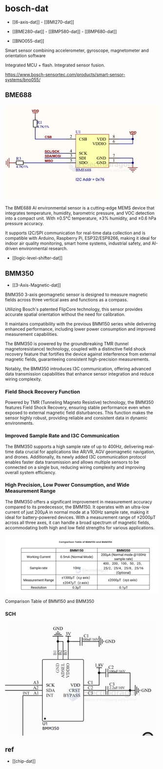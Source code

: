 
# bosch-dat

- [[6-axis-dat]] - [[BMI270-dat]]

- [[BME280-dat]] - [[BMP580-dat]] - [[BMP680-dat]] 

- [[BNO055-dat]]

Smart sensor combining accelerometer, gyroscope, magnetometer and orientation software

Integrated MCU + flash. Integrated sensor fusion.

https://www.bosch-sensortec.com/products/smart-sensor-systems/bno055/


## BME688 

![](2025-07-13-01-22-49.png)

The BME688 AI environmental sensor is a cutting-edge MEMS device that integrates temperature, humidity, barometric pressure, and VOC detection into a compact unit. With ±0.5°C temperature, ±3% humidity, and ±0.6 hPa pressure accuracy.

It supports I2C/SPI communication for real-time data collection and is compatible with Arduino, Raspberry Pi, ESP32/ESP8266, making it ideal for indoor air quality monitoring, smart home systems, industrial safety, and AI-driven environmental research.

- [[logic-level-shifter-dat]]

## BMM350 

- [[3-Axis-Magnetic-dat]]

BMM350 3-axis geomagnetic sensor is designed to measure magnetic fields across three vertical axes and functions as a compass. 

Utilizing Bosch's patented FlipCore technology, this sensor provides accurate spatial orientation without the need for calibration. 

It maintains compatibility with the previous BMM150 series while delivering enhanced performance, including lower power consumption and improved measurement capabilities. 

The BMM350 is powered by the groundbreaking TMR (tunnel magnetoresistance) technology, coupled with a distinctive field shock recovery feature that fortifies the device against interference from external magnetic fields, guaranteeing consistent high-precision measurements. 

Notably, the BMM350 introduces I3C communication, offering advanced data transmission capabilities that enhance sensor integration and reduce wiring complexity.

### Field Shock Recovery Function

Powered by TMR (Tunneling Magneto Resistive) technology, the BMM350 features Field Shock Recovery, ensuring stable performance even when exposed to external magnetic field disturbances. This function makes the sensor highly robust, providing reliable and consistent data in dynamic environments.


### Improved Sample Rate and I3C Communication

The BMM350 supports a high sample rate of up to 400Hz, delivering real-time data crucial for applications like AR/VR, AGV geomagnetic navigation, and drones. Additionally, its newly added I3C communication protocol enables faster data transmission and allows multiple sensors to be connected on a single bus, reducing wiring complexity and improving overall system efficiency.

### High Precision, Low Power Consumption, and Wide Measurement Range

The BMM350 offers a significant improvement in measurement accuracy compared to its predecessor, the BMM150. It operates with an ultra-low current of just 200μA in normal mode at a 100Hz sample rate, making it ideal for battery-powered devices. With a measurement range of ±2000μT across all three axes, it can handle a broad spectrum of magnetic fields, accommodating both high and low field strengths for various applications.

![](2025-07-13-02-10-57.png)

Comparison Table of BMM150 and BMM350

### SCH 

![](2025-07-13-02-13-16.png)

## ref 

- [[chip-dat]]